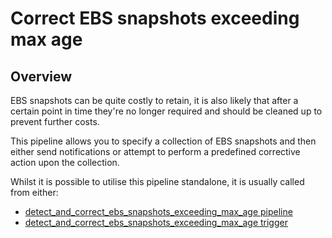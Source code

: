 # Correct EBS snapshots exceeding max age

## Overview

EBS snapshots can be quite costly to retain, it is also likely that after a certain point in time they're no longer required and should be cleaned up to prevent further costs.

This pipeline allows you to specify a collection of EBS snapshots and then either send notifications or attempt to perform a predefined corrective action upon the collection.

Whilst it is possible to utilise this pipeline standalone, it is usually called from either:
- [detect_and_correct_ebs_snapshots_exceeding_max_age pipeline](https://hub.flowpipe.io/mods/turbot/aws_thrifty/pipelines/aws_thrifty.pipeline.detect_and_correct_ebs_snapshots_exceeding_max_age)
- [detect_and_correct_ebs_snapshots_exceeding_max_age trigger](https://hub.flowpipe.io/mods/turbot/aws_thrifty/triggers/aws_thrifty.trigger.query.detect_and_correct_ebs_snapshots_exceeding_max_age)